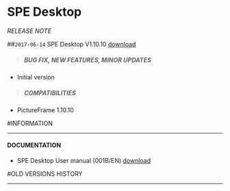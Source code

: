 # SPE Desktop
*RELEASE NOTE*

##`2017-06-14` SPE Desktop V1.10.10 [download](https://github.com/Qeedji/archives/blob/master/downloads/slate106/spe-desktop/spe.exe)
>##### **BUG FIX, NEW FEATURES, MINOR UPDATES**
- Initial version
>##### **COMPATIBILITIES**
- PictureFrame 1.10.10

#INFORMATION
***********************************************************************
#### **DOCUMENTATION**
- SPE Desktop User manual (001B/EN) [download](https://github.com/Qeedji/archives/blob/master/downloads/slate106/spe-desktop/spe-user-manual-001B_en.pdf)

#OLD VERSIONS HISTORY
***********************************************************************

